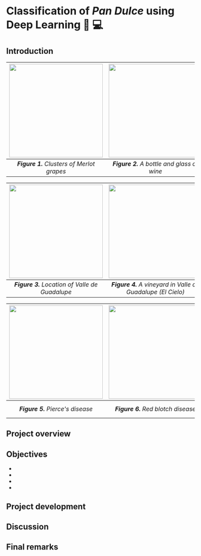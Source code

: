# **Classification of *Pan Dulce* using Deep Learning** :cupcake: :computer:

## **Introduction**



<div align="center">

|  <img src='images/merlot_2.jpg' height="250">                     | <img src='images/wine_2.jpg' height="250">  |
|:----------------------------------------------------------------------:|:------------------------------------: |
| ***Figure 1.**  Clusters of Merlot grapes*                       | ***Figure 2.**  A bottle and glass of wine* |

</div>



<div align="center">

|  <img src='images/valle_location.jpg' height="250">                     | <img src='images/el_cielo.jpg' height="250">  |
|:----------------------------------------------------------------------:|:------------------------------------: |
| ***Figure 3.**  Location of Valle de Guadalupe*                       | ***Figure 4.**  A vineyard in Valle de Guadalupe (El Cielo)* |

</div>



<div align="center">

|  <img src='images/pierce.PNG' height="250">                     | <img src='images/red_blotch.PNG' height="250">  | <img src='images/leafroll.png' height="250"> |
|:----------------------------------------------------------------------:|:------------------------------------: |:-------:|
| ***Figure 5.**  Pierce's disease*                       | ***Figure 6.**  Red blotch disease* | ***Figure 7.**  Grapevine leafroll disease* |

</div>

## **Project overview**


## **Objectives**
-
-
-
-

## **Project development**



## **Discussion**



## **Final remarks**
